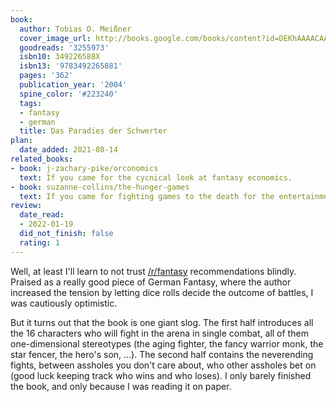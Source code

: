 ```yaml
---
book:
  author: Tobias O. Meißner
  cover_image_url: http://books.google.com/books/content?id=DEKhAAAACAAJ&printsec=frontcover&img=1&zoom=1&source=gbs_api
  goodreads: '3255973'
  isbn10: 349226588X
  isbn13: '9783492265881'
  pages: '362'
  publication_year: '2004'
  spine_color: '#223240'
  tags:
  - fantasy
  - german
  title: Das Paradies der Schwerter
plan:
  date_added: 2021-08-14
related_books:
- book: j-zachary-pike/orconomics
  text: If you came for the cycnical look at fantasy economics.
- book: suzanne-collins/the-hunger-games
  text: If you came for fighting games to the death for the entertainment of the masses.
review:
  date_read:
  - 2022-01-19
  did_not_finish: false
  rating: 1
---
```


Well, at least I'll learn to not trust
[/r/fantasy](https://www.reddit.com/r/Fantasy/comments/ovscve/so_whats_the_genretm_look_like_in_the_non/h7bxdl0/)
recommendations blindly. Praised as a really good piece of German Fantasy, where the author increased the tension by
letting dice rolls decide the outcome of battles, I was cautiously optimistic.

But it turns out that the book is one giant slog. The first half introduces all the 16 characters who will fight in the
arena in single combat, all of them one-dimensional stereotypes (the aging fighter, the fancy warrior monk, the star
fencer, the hero's son, …). The second half contains the neverending fights, between assholes you don't care about, who
other assholes bet on (good luck keeping track who wins and who loses). I only barely finished the book, and only
because I was reading it on paper.
